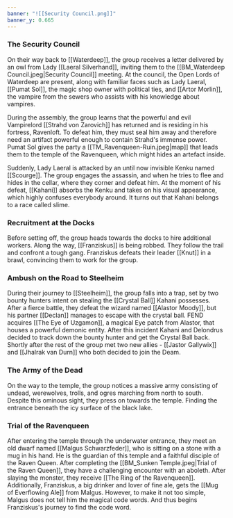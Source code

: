 ```yaml
---
banner: "![[Security Council.png]]"
banner_y: 0.665
---
```


### The Security Council
On their way back to [[Waterdeep]], the group receives a letter delivered by an owl from Lady [[Laeral Silverhand]], inviting them to the [[BM_Waterdeep Council.jpeg|Security Council]] meeting. At the council, the Open Lords of Waterdeep are present, along with familiar faces such as Lady Laeral, [[Pumat Sol]], the magic shop owner with political ties, and [[Artor Morlin]], the vampire from the sewers who assists with his knowledge about vampires.

During the assembly, the group learns that the powerful and evil Vampirelord [[Strahd von Zarovich]] has returned and is residing in his fortress, Ravenloft. To defeat him, they must seal him away and therefore need an artifact powerful enough to contain Strahd's immense power. Pumat Sol gives the party a [[TM_Ravenqueen-Ruin.jpeg|map]] that leads them to the temple of the Ravenqueen, which might hides an artefact inside.

Suddenly, Lady Laeral is attacked by an until now invisible Kenku named [[Scourge]]. The group engages the assassin, and when he tries to flee and hides in the cellar, where they corner and defeat him. At the moment of his defeat, [[Kahani]] absorbs the Kenku and takes on his visual appearance, which highly confuses everybody around. It turns out that Kahani belongs to a race called slime.

### Recruitment at the Docks
Before setting off, the group heads towards the docks to hire additional workers. Along the way, [[Franziskus]] is being robbed. They follow the trail and confront a tough gang. Franziskus defeats their leader [[Knut]] in a brawl, convincing them to work for the group.

### Ambush on the Road to Steelheim
During their journey to [[Steelheim]], the group falls into a trap, set by two bounty hunters intent on stealing the [[Crystal Ball]] Kahani possesses. After a fierce battle, they defeat the wizard named [[Alastor Moody]], but his partner [[Declan]] manages to escape with the crystal ball. FEND acquires [[The Eye of Uzgamon]], a magical Eye patch from Alastor, that houses a powerful demonic entity. After this incident Kahani and Delondrus decided to track down the bounty hunter and get the Crystal Ball back. Shortly after the rest of the group met two new allies - [[Jastor Gallywix]] and [[Jhalrak van Durn]] who both decided to join the Deam.

### The Army of the Dead
On the way to the temple, the group notices a massive army consisting of undead, werewolves, trolls, and ogres marching from north to south. Despite this ominous sight, they press on towards the temple. Finding the entrance beneath the icy surface of the black lake.

### Trial of the Ravenqueen
After entering the temple through the underwater entrance, they meet an old dwarf named [[Malgus Schwarzfeder]], who is sitting on a stone with a mug in his hand. He is the guardian of this temple and a faithful disciple of the Raven Queen. After completing the [[BM_Sunken Temple.jpeg|Trial of the Raven Queen]], they have a challenging encounter with an aboleth. After slaying the monster, they receive [[The Ring of the Ravenqueen]]. Additionally, Franziskus, a big drinker and lover of fine ale, gets the [[Mug of Everflowing Ale]] from Malgus. However, to make it not too simple, Malgus does not tell him the magical code words. And thus begins Franziskus's journey to find the code word.